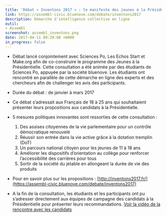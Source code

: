 ```yaml
---
title: 'Débat « Inventons 2017 » : le manifeste des jeunes à la Présidentielle'
link: https://assembl-civic.bluenove.com/debate/inventons2017
description: Démarche d'intelligence collective en ligne
outil:
- Assembl
screenshot: assembl_inventons.png
date: 2017-04-11 09:29:08 +0000
in_progress: false
---
```

* Débat lancé conjointement avec Sciences Po, Les Echos Start et Make.org afin de co-construire le programme des Jeunes à la Présidentielle. Cette consultation a été animée par des étudiants de Sciences Po, appuyée par la société bluenove. Les étudiants ont rencontré en parallèle de cette démarche en ligne des experts et des chercheurs afin de challenger les avis des participants.

* Durée du débat : de janvier à mars 2017

* Ce débat s’adressait aux Français de 18 à 25 ans qui souhaitaient présenter leurs propositions aux candidats à la Présidentielle.

* 5 mesures politiques innovantes sont ressorties de cette consultation :
    1.	Des assises citoyennes de la vie parlementaire pour un contrôle démocratique renouvelé
    1.	Réussir son entrée dans la vie active grâce à la dotation tremplin (DoT)
    1.	Un parcours national citoyen pour les jeunes de 11 à 18 ans
    1.	Améliorer les dispositifs d’orientation au collège pour renforcer l’accessibilité des carrières pour tous
    1.	Sortir de la société du jetable en allongeant la durée de vie des produits 

* Pour en savoir plus sur les propositions : [http://inventons2017.fr/](https://assembl-civic.bluenove.com/debate/inventons2017)

* A la fin de la consultation, les étudiants et les participants ont pu s’adresser directement aux équipes de campagne des candidats à la Présidentielle pour présenter leurs recommandations. [Voir la vidéo de la rencontre avec les candidats](http://kmplus.kantarmedia.com/Public/IndexReview?ticket=59DFCFF4AF649C592A6DB50758B2BDF6C564571EA9555C80D1E7E35E39A8892F353CD9791B341C1679637CE0E1FE0EAB6B01A236D8D2D160B3178602CAAA06704D89EED8997847499B23FC74492DD2013AC791D1D151377D33A9DE57978A153E5C555F9440F1B642255594DDD6A4DD8E)
